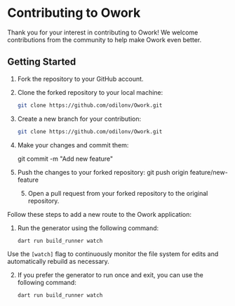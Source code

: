 # Contributing to Owork

Thank you for your interest in contributing to Owork! We welcome contributions from the community to help make Owork even better.

## Getting Started

1. Fork the repository to your GitHub account.
2. Clone the forked repository to your local machine:

    ```bash
    git clone https://github.com/odilonv/Owork.git
    ```

3. Create a new branch for your contribution:

    ```bash
    git clone https://github.com/odilonv/Owork.git
    ```

4. Make your changes and commit them:

    git commit -m "Add new feature"

5. Push the changes to your forked repository:
    git push origin feature/new-feature

    5. Open a pull request from your forked repository to the original repository.




Follow these steps to add a new route to the Owork application:

1. Run the generator using the following command:

    ```bash
    dart run build_runner watch
    ```
Use the `[watch]` flag to continuously monitor the file system for edits and automatically rebuild as necessary.

2. If you prefer the generator to run once and exit, you can use the following command:
   
    ```bash
    dart run build_runner watch
    ```
